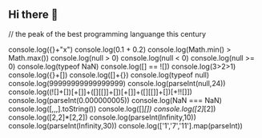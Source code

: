 ## Hi there 👋

// the peak of the best programming languange this century

console.log({}+"x")
console.log(0.1 + 0.2)
console.log(Math.min() > Math.max())
console.log(null > 0)
console.log(null < 0)
console.log(null >= 0)
console.log(typeof NaN)
console.log([] == ![])
console.log(3>2>1)
console.log({}+[])
console.log([]+{})
console.log(typeof null)
console.log(99999999999999999)
console.log(parseInt(null,24))
console.log((![]+[])[+[]]+([][[]]+[])[+[]]+([][[]]+[])[+!![]])
console.log(parseInt(0.000000005))
console.log(NaN === NaN)
console.log([,,,].toString())
console.log([]*[])
console.log([2]*[2])
console.log([2,2]*[2,2])
console.log(parseInt(Infinity,10))
console.log(parseInt(Infinity,30))
console.log(['1','7','11'].map(parseInt))

<!--
**arcteta/arcteta** is a ✨ _special_ ✨ repository because its `README.md` (this file) appears on your GitHub profile.

Here are some ideas to get you started:

- 🔭 I’m currently working on ...
- 🌱 I’m currently learning ...
- 👯 I’m looking to collaborate on ...
- 🤔 I’m looking for help with ...
- 💬 Ask me about ...
- 📫 How to reach me: ...
- 😄 Pronouns: ...
- ⚡ Fun fact: ...
-->
